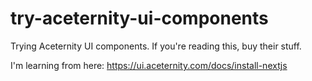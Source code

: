 # try-aceternity-ui-components
Trying Aceternity UI components. If you're reading this, buy their stuff.

I'm learning from here: https://ui.aceternity.com/docs/install-nextjs
